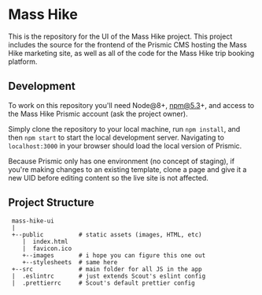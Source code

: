 # Mass Hike

This is the repository for the UI of the Mass Hike project. This project includes the source for the frontend of the Prismic CMS hosting the Mass Hike marketing site, as well as all of the code for the Mass Hike trip booking platform.

## Development

To work on this repository you'll need Node@8+, npm@5.3+, and access to the Mass Hike Prismic account (ask the project owner).

Simply clone the repository to your local machine, run `npm install`, and then `npm start` to start the local development server. Navigating to `localhost:3000` in your browser should load the local version of Prismic.

Because Prismic only has one environment (no concept of staging), if you're making changes to an existing template, clone a page and give it a new UID before editing content so the live site is not affected.

## Project Structure

```
 mass-hike-ui
 |
 +--public          # static assets (images, HTML, etc)
    |  index.html
    |  favicon.ico
    +--images       # i hope you can figure this one out
    +--stylesheets  # same here
 +--src             # main folder for all JS in the app
 |  .eslintrc       # just extends Scout's eslint config
 |  .prettierrc     # Scout's default prettier config
```

